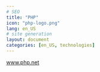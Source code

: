 ```yaml
---
# SEO
title: "PHP"
icon: "php-logo.png"
lang: en_US
# site generation
layout: document
categories: [en_US, technologies]
---
```


<a href="http://www.php.net/">www.php.net</a>
